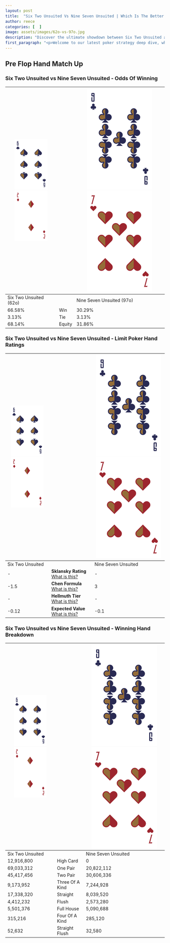 ```yaml
---
layout: post
title:  "Six Two Unsuited Vs Nine Seven Unsuited | Which Is The Better Hand In Poker? A Complete Guide"
author: reece
categories: [  ]
image: assets/images/62o-vs-97o.jpg
description: "Discover the ultimate showdown between Six Two Unsuited and Nine Seven Unsuited in poker! Uncover the odds, strategies, and scenarios where one hand triumphs over the other. Get ready to up your poker game with this thrilling analysis."
first_paragraph: "<p>Welcome to our latest poker strategy deep dive, where we're pitting two distinct hands against each other in a high-stakes showdown: Six Two Unsuited vs Nine Seven Unsuited.</p><p>In the dynamic world of poker, every decision counts, and knowing which hand holds the upper hand is key to your success at the table.</p><p>In this article, we'll dissect these two hands, explore the scenarios where one dominates the other, and equip you with the knowledge to make strategic choices that can tip the odds in your favor.</p><p>Get ready to unravel the intriguing dynamics of these poker hands and elevate your game to new heights.</p>"
---
```




[comment]: # (sp0)

## Pre Flop Hand Match Up

<div class="table hand-ratings" markdown="1"> 



### Six Two Unsuited vs Nine Seven Unsuited - Odds Of Winning


    
| ![image info](assets/images/hand1/6.png) ![image info](assets/images/hand1/2o.png) |  | ![image info](assets/images/hand2/9.png) ![image info](assets/images/hand2/7o.png) |
| -------- | -------- | -------- |
| Six Two Unsuited (62o) |  | Nine Seven Unsuited (97o) |
| 66.58% | Win | 30.29% |
| 3.13% | Tie | 3.13% |
| 68.14% | Equity | 31.86% |




[comment]: # (sp1)



### Six Two Unsuited vs Nine Seven Unsuited - Limit Poker Hand Ratings


    
| ![image info](assets/images/hand1/6.png) ![image info](assets/images/hand1/2o.png) |  | ![image info](assets/images/hand2/9.png) ![image info](assets/images/hand2/7o.png) |
| -------- | -------- | -------- |
| Six Two Unsuited |  | Nine Seven Unsuited |
| - | **Sklansky Rating** [What is this?](/sklansky-rating-explained) | - |
| -1.5 | **Chen Formula** [What is this?](/chen-formula-explained) | 3 |
| - | **Hellmuth Tier** [What is this?](/Hellmuth-tier-explained) | - |
| -0.12 | **Expected Value** [What is this?](/expected-value-explained) | -0.1 |




[comment]: # (sp2)



### Six Two Unsuited vs Nine Seven Unsuited - Winning Hand Breakdown


    
| ![image info](assets/images/hand1/6.png) ![image info](assets/images/hand1/2o.png) |  | ![image info](assets/images/hand2/9.png) ![image info](assets/images/hand2/7o.png) |
| -------- | -------- | -------- |
| Six Two Unsuited |  | Nine Seven Unsuited |
| 12,916,800 | High Card | 0 |
| 69,033,312 | One Pair | 20,822,112 |
| 45,417,456 | Two Pair | 30,606,336 |
| 9,173,952 | Three Of A Kind | 7,244,928 |
| 17,338,320 | Straight | 8,039,520 |
| 4,412,232 | Flush | 2,573,280 |
| 5,501,376 | Full House | 5,090,688 |
| 315,216 | Four Of A Kind | 285,120 |
| 52,632 | Straight Flush | 32,580 |




[comment]: # (sp3)



</div>

[comment]: # (sp4)



[comment]: # (sp5)

